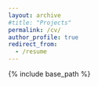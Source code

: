 ```yaml
---
layout: archive
#title: "Projects"
permalink: /cv/
author_profile: true
redirect_from:
  - /resume
---
```


{% include base_path %}

